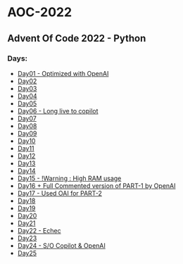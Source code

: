 <h1>AOC-2022</h1>
<h2>Advent Of Code 2022  -  Python</h2>

<h3>Days: </h3>
<ul>
    <li><a href="Day01/">Day01 - Optimized with OpenAI</a></li>
    <li><a href="Day02/">Day02</a></li>
    <li><a href="Day03/">Day03</a></li>
    <li><a href="Day04/">Day04</a></li>
    <li><a href="Day05/">Day05</a></li>
    <li><a href="Day06/">Day06 - Long live to copilot</a></li>
    <li><a href="Day07/">Day07</a></li>
    <li><a href="Day08/">Day08</a></li>
    <li><a href="Day09/">Day09</a></li>
    <li><a href="Day10/">Day10</a></li>
    <li><a href="Day11/">Day11</a></li>
    <li><a href="Day12/">Day12</a></li>
    <li><a href="Day13/">Day13</a></li>
    <li><a href="Day14/">Day14</a></li>
    <li><a href="Day15/">Day15 - !Warning : High RAM usage</a></li>
    <li><a href="Day16/">Day16 + Full Commented version of PART-1 by OpenAI</a></li>
    <li><a href="Day17/">Day17 - Used OAI for PART-2</a></li>
    <li><a href="Day18/">Day18</a></li>
    <li><a href="Day19/">Day19</a></li>
    <li><a href="Day20/">Day20</a></li>
    <li><a href="Day21/">Day21</a></li>
    <li><a href="Day22/">Day22 - Echec</a></li>
    <li><a href="Day23/">Day23</a></li>
    <li><a href="Day24/">Day24 - S/O Copilot & OpenAI</a></li>
    <li><a href="Day25/">Day25</a></li>
</ul>